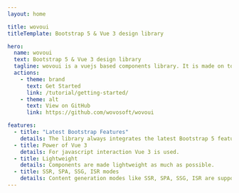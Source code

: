 ```yaml
---
layout: home

title: wovoui
titleTemplate: Bootstrap 5 & Vue 3 design library

hero:
  name: wovoui
  text: Bootstrap 5 & Vue 3 design library
  tagline: wovoui is a vuejs based components library. It is made on top of Bootstrap 5 classes. The JavaScript functionality of Bootstrap is replaced with Vue 3.
  actions:
    - theme: brand
      text: Get Started
      link: /tutorial/getting-started/
    - theme: alt
      text: View on GitHub
      link: https://github.com/wovosoft/wovoui

features:
  - title: "Latest Bootstrap Features"
    details: The library always integrates the latest Bootstrap 5 features.
  - title: Power of Vue 3
    details: For javascript interaction Vue 3 is used.
  - title: Lightweight
    details: Components are made lightweight as much as possible.
  - title: SSR, SPA, SSG, ISR modes
    details: Content generation modes like SSR, SPA, SSG, ISR are supported.
---
```


